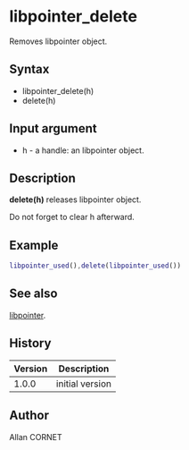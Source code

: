 # libpointer_delete

Removes libpointer object.

## Syntax

- libpointer_delete(h)
- delete(h)

## Input argument

- h - a handle: an libpointer object.

## Description

  <p><b>delete(h)</b> releases libpointer object.</p>
  <p>Do not forget to clear h afterward.</p>

## Example

```matlab
libpointer_used(),delete(libpointer_used())
```

## See also

[libpointer](libpointer.md).

## History

| Version | Description     |
| ------- | --------------- |
| 1.0.0   | initial version |

## Author

Allan CORNET
